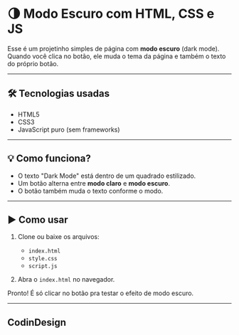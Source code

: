 # 🌗 Modo Escuro com HTML, CSS e JS

Esse é um projetinho simples de página com **modo escuro** (dark mode).  
Quando você clica no botão, ele muda o tema da página e também o texto do próprio botão.

---

## 🛠️ Tecnologias usadas

- HTML5
- CSS3
- JavaScript puro (sem frameworks)

---

## 💡 Como funciona?

- O texto "Dark Mode" está dentro de um quadrado estilizado.
- Um botão alterna entre **modo claro** e **modo escuro**.
- O botão também muda o texto conforme o modo.

---

## ▶️ Como usar

1. Clone ou baixe os arquivos:
   - `index.html`
   - `style.css`
   - `script.js`

2. Abra o `index.html` no navegador.

Pronto! É só clicar no botão pra testar o efeito de modo escuro.

---

## CodinDesign